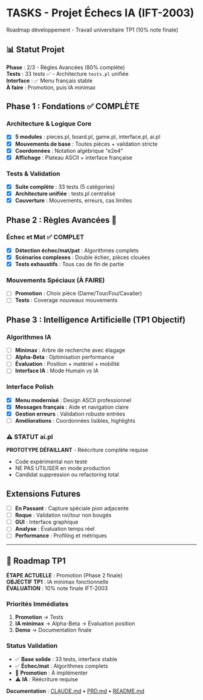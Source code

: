 # TASKS - Projet Échecs IA (IFT-2003)

Roadmap développement - Travail universitaire TP1 (10% note finale)

## 📊 Statut Projet

**Phase** : 2/3 - Règles Avancées (80% complète)  
**Tests** : 33 tests ✅ - Architecture `tests.pl` unifiée  
**Interface** : ✅ Menu français stable  
**À faire** : Promotion, puis IA minimax

## Phase 1 : Fondations ✅ COMPLÈTE

### Architecture & Logique Core
- [x] **5 modules** : pieces.pl, board.pl, game.pl, interface.pl, ai.pl
- [x] **Mouvements de base** : Toutes pièces + validation stricte
- [x] **Coordonnées** : Notation algébrique "e2e4" 
- [x] **Affichage** : Plateau ASCII + interface française

### Tests & Validation
- [x] **Suite complète** : 33 tests (5 catégories)
- [x] **Architecture unifiée** : tests.pl centralisé
- [x] **Couverture** : Mouvements, erreurs, cas limites

## Phase 2 : Règles Avancées 🚧

### Échec et Mat ✅ COMPLET
- [x] **Détection échec/mat/pat** : Algorithmes complets
- [x] **Scénarios complexes** : Double échec, pièces clouées
- [x] **Tests exhaustifs** : Tous cas de fin de partie

### Mouvements Spéciaux (À FAIRE)
- [ ] **Promotion** : Choix pièce (Dame/Tour/Fou/Cavalier) 
- [ ] **Tests** : Coverage nouveaux mouvements

## Phase 3 : Intelligence Artificielle (TP1 Objectif)

### Algorithmes IA
- [ ] **Minimax** : Arbre de recherche avec élagage
- [ ] **Alpha-Beta** : Optimisation performance
- [ ] **Évaluation** : Position + matériel + mobilité
- [ ] **Interface IA** : Mode Humain vs IA

### Interface Polish
- [x] **Menu modernisé** : Design ASCII professionnel  
- [x] **Messages français** : Aide et navigation claire
- [x] **Gestion erreurs** : Validation robuste entrées
- [ ] **Améliorations** : Coordonnées lisibles, highlights

### ⚠️ STATUT ai.pl 
**PROTOTYPE DÉFAILLANT** - Réécriture complète requise
- Code expérimental non testé
- NE PAS UTILISER en mode production
- Candidat suppression ou refactoring total

## Extensions Futures

- [ ] **En Passant** : Capture spéciale pion adjacente
- [ ] **Roque** : Validation roi/tour non bougés  
- [ ] **GUI** : Interface graphique  
- [ ] **Analyse** : Évaluation temps réel
- [ ] **Performance** : Profiling et métriques

---

## 🎯 Roadmap TP1

**ÉTAPE ACTUELLE** : Promotion (Phase 2 finale)  
**OBJECTIF TP1** : IA minimax fonctionnelle  
**ÉVALUATION** : 10% note finale IFT-2003

### Priorités Immédiates
1. **Promotion** → Tests  
2. **IA minimax** → Alpha-Beta → Évaluation position  
3. **Demo** → Documentation finale

### Status Validation
- ✅ **Base solide** : 33 tests, interface stable  
- ✅ **Échec/mat** : Algorithmes complets  
- 🚧 **Promotion** : À implémenter  
- ⚠️ **IA** : Réécriture requise

**Documentation** : [CLAUDE.md](../.claude/CLAUDE.md) • [PRD.md](PRD.md) • [README.md](../README.md)
